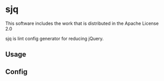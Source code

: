 # sjq

This software includes the work that is distributed in the Apache License 2.0

sjq is lint config generator for reducing jQuery.

## Usage

## Config
